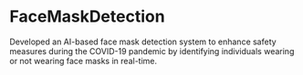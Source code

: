# FaceMaskDetection
Developed an AI-based face mask detection system to enhance safety measures during the COVID-19 pandemic by identifying individuals wearing or not wearing face masks in real-time.
